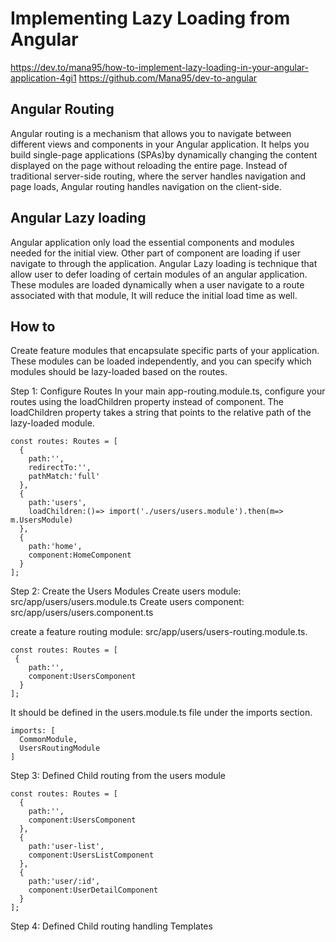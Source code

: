 # Implementing Lazy Loading from Angular
https://dev.to/mana95/how-to-implement-lazy-loading-in-your-angular-application-4gi1
https://github.com/Mana95/dev-to-angular


## Angular Routing
Angular routing is a mechanism that allows you to navigate between different views and components in your Angular application. 
It helps you build single-page applications (SPAs)by dynamically changing the content displayed on the page without reloading the entire page. 
Instead of traditional server-side routing, where the server handles navigation and page loads, Angular routing handles navigation on the client-side.


## Angular Lazy loading
Angular application only load the essential components and modules needed for the initial view. 
Other part of component are loading if user navigate to through the application.
Angular Lazy loading is technique that allow user to defer loading of certain modules of an angular application.
These modules are loaded dynamically when a user navigate to a route associated with that module, It will reduce the initial load time as well.


## How to
Create feature modules that encapsulate specific parts of your application. 
These modules can be loaded independently, and you can specify which modules should be lazy-loaded based on the routes.

Step 1: Configure Routes
In your main app-routing.module.ts, configure your routes using the loadChildren property instead of component. 
The loadChildren property takes a string that points to the relative path of the lazy-loaded module.
```
const routes: Routes = [
  {
    path:'',
    redirectTo:'',
    pathMatch:'full'
  },
  {
    path:'users',
    loadChildren:()=> import('./users/users.module').then(m=> m.UsersModule)
  },
  {
    path:'home',
    component:HomeComponent
  }
];
```

Step 2: Create the Users Modules
Create users module: src/app/users/users.module.ts
Create users component: src/app/users/users.component.ts

create a feature routing module: src/app/users/users-routing.module.ts. 
```
const routes: Routes = [
 {
    path:'',
    component:UsersComponent
  }
];
```
It should be defined in the users.module.ts file under the imports section.
```
imports: [
  CommonModule,
  UsersRoutingModule
]
```

Step 3: Defined Child routing from the users module
```
const routes: Routes = [
  {
    path:'',
    component:UsersComponent
  },
  {
    path:'user-list',
    component:UsersListComponent
  },
  {
    path:'user/:id',
    component:UserDetailComponent
  }
];
```

Step 4: Defined Child routing handling Templates
